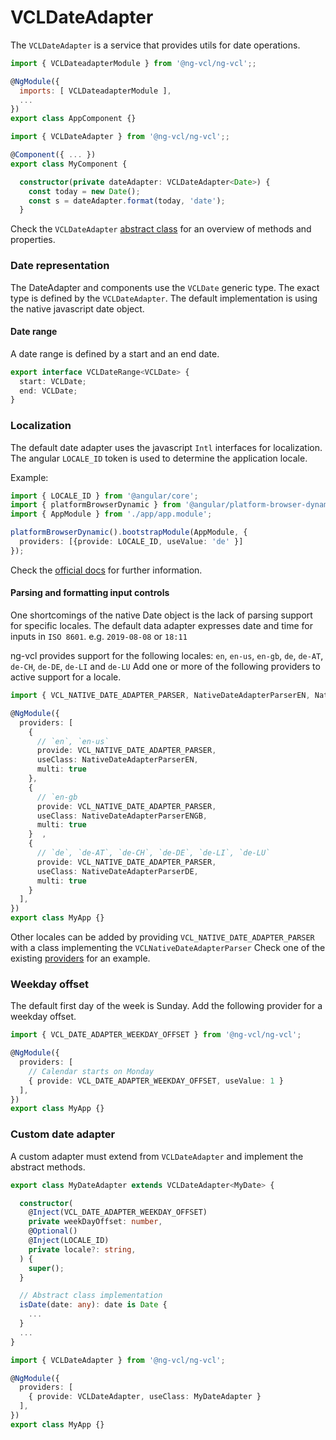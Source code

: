 # VCLDateAdapter

The `VCLDateAdapter` is a service that provides utils for date operations.

```js
import { VCLDateadapterModule } from '@ng-vcl/ng-vcl';;

@NgModule({
  imports: [ VCLDateadapterModule ],
  ...
})
export class AppComponent {}

```
```ts
import { VCLDateAdapter } from '@ng-vcl/ng-vcl';;

@Component({ ... })
export class MyComponent {

  constructor(private dateAdapter: VCLDateAdapter<Date>) {
    const today = new Date();
    const s = dateAdapter.format(today, 'date');
  }
```

Check the `VCLDateAdapter` [abstract class](https://github.com/ng-vcl/ng-vcl/tree/dev/lib/ng-vcl/src/dateadapter/dateadapter.ts) for an overview of methods and properties.

### Date representation

The DateAdapter and components use the `VCLDate` generic type. The exact type is defined by the `VCLDateAdapter`.
The default implementation is using the native javascript date object.

#### Date range

A date range is defined by a start and an end date.

```ts
export interface VCLDateRange<VCLDate> {
  start: VCLDate;
  end: VCLDate;
}
```

### Localization

The default date adapter uses the javascript `Intl` interfaces for localization.
The angular `LOCALE_ID` token is used to determine the application locale.

Example:
```ts
import { LOCALE_ID } from '@angular/core';
import { platformBrowserDynamic } from '@angular/platform-browser-dynamic';
import { AppModule } from './app/app.module';

platformBrowserDynamic().bootstrapModule(AppModule, {
  providers: [{provide: LOCALE_ID, useValue: 'de' }]
});
```

Check the [official docs](https://angular.io/guide/i18n) for further information.

#### Parsing and formatting input controls

One shortcomings of the native Date object is the lack of parsing support for specific locales.
The default data adapter expresses date and time for inputs in `ISO 8601`. e.g. `2019-08-08` or `18:11`

ng-vcl provides support for the following locales: `en`, `en-us`, `en-gb`, `de`, `de-AT`, `de-CH`, `de-DE`, `de-LI` and `de-LU`
Add one or more of the following providers to active support for a locale.

```ts
import { VCL_NATIVE_DATE_ADAPTER_PARSER, NativeDateAdapterParserEN, NativeDateAdapterParserENGB, NativeDateAdapterParserDE } from '@ng-vcl/ng-vcl';

@NgModule({
  providers: [
    {
      // `en`, `en-us`
      provide: VCL_NATIVE_DATE_ADAPTER_PARSER,
      useClass: NativeDateAdapterParserEN,
      multi: true
    },
    {
      // `en-gb
      provide: VCL_NATIVE_DATE_ADAPTER_PARSER,
      useClass: NativeDateAdapterParserENGB,
      multi: true
    }  ,
    {
      // `de`, `de-AT`, `de-CH`, `de-DE`, `de-LI`, `de-LU`
      provide: VCL_NATIVE_DATE_ADAPTER_PARSER,
      useClass: NativeDateAdapterParserDE,
      multi: true
    }  
  ],
})
export class MyApp {}
```

Other locales can be added by providing `VCL_NATIVE_DATE_ADAPTER_PARSER` with a class implementing the `VCLNativeDateAdapterParser`
Check one of the existing [providers](https://github.com/ng-vcl/ng-vcl/tree/dev/lib/ng-vcl/src/dateadapter/parsers) for an example.

### Weekday offset

The default first day of the week is Sunday.
Add the following provider for a weekday offset.

```ts
import { VCL_DATE_ADAPTER_WEEKDAY_OFFSET } from '@ng-vcl/ng-vcl';

@NgModule({
  providers: [
    // Calendar starts on Monday
    { provide: VCL_DATE_ADAPTER_WEEKDAY_OFFSET, useValue: 1 }
  ],
})
export class MyApp {}
```

### Custom date adapter

A custom adapter must extend from `VCLDateAdapter` and implement the abstract methods.

```ts
export class MyDateAdapter extends VCLDateAdapter<MyDate> {

  constructor(
    @Inject(VCL_DATE_ADAPTER_WEEKDAY_OFFSET)
    private weekDayOffset: number,
    @Optional()
    @Inject(LOCALE_ID)
    private locale?: string,
  ) {
    super();
  }

  // Abstract class implementation
  isDate(date: any): date is Date {
    ...
  }
  ...
}
```

```ts
import { VCLDateAdapter } from '@ng-vcl/ng-vcl';

@NgModule({
  providers: [
    { provide: VCLDateAdapter, useClass: MyDateAdapter }
  ],
})
export class MyApp {}
```
